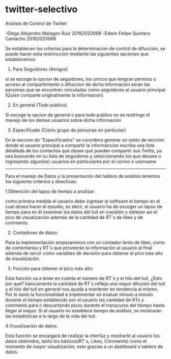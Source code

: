 # twitter-selectivo

Analisis de Control de Twitter

-Diego Alejandro Malagon Ruiz 20162020098
-Edwin Felipe Quintero Camacho 20162020066

Se establecen los criterios para la determinacion de control de difuccion, se puede hacer esta restrinccion mediante las siguientes opciones que establecemos:

1) Para Seguidores (Amigos)

si se escoge la opcion de seguidores, los unicos que tengran permiso ú acceso al compartimiento o difuccion de dicha informacion seran las personas que se encuntren vinculadas como seguidores al usuario principal (Quien comparte originalmente la informacion)

2) En general (Todo publico)

Si escoge la opcion de general o para todo publico no se restringe el manejo de los demas usuarios sobre dicha informacion

3) Especificado (Cierto grupo de personas en particular)

En la seccion de "Especificados" se concidera generar un estilo de seccion donde el usuario principal a compartir la informaccion escriba una lista detallada de los contactos que desee que puedan compartir sus Twitts, ya sea buscando en su lista de seguidores y seleccionando los que dessee o ingresando algun(os) usuarios en particulares por el correo ó username 

---------------------------------------------------------------------------------------------------------------------------

Para el manejo de Datos y la presentación del tablero de análisis tenemos los siguiente criterios y directivas:

1.Obtención del lapso de tiempo a analizar:

como primera medida el usuario debe ingresar al software el tiempo en el cual desea hacer el estudio, es decir, el usuario ha de escoger un lapso de tiempo para en él examinar los datos del tuit en cuestión y obtener así el pico de visualización además de  la cantidad de RT´s de likes y de comments.

2. Contadores de datos:

 Para la implementación empezaremos con un contador tanto de likes, como de comentarios y RT´s que proveerán la información al usuario al final además de servir como variables de decisión para obtener el pico más alto de visualización. 

3. Función para obtener el pico más alto: 

Esta función va a  tener en cuenta el número de RT´s y el hilo del tuit, ¿Esto por qué? básicamente la cantidad de RT´s refleja una mayor difusión del tuit y el hilo del tuit en general nos ayuda a mantener en tendencia al mismo. Por lo tanto la funcionalidad a implementar es evaluar minuto a minuto durante el tiempo establecido por el usuario las cantidad de RTs y comments para ir descartando picos durante el transcurso del tiempo hasta llegar al mayor. Si el usuario no establece tiempo de análisis, se mostrarán las estadísticas a lo largo de la vida del tuit. 

4.Visualización de datos:

Esta función se encargará de realizar la interfaz y mostrarle al usuario los datos obtenidos, tanto los básicos(RT´s, Likes, Comments) como el momento de mayor visualización, esto gracias a un dashboard o tablero de datos.



